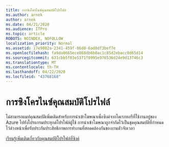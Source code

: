 ```yaml
---
title: การซิงโครไนซ์คุณสมบัติโปรไฟล์
ms.author: arnek
author: arnek
ms.date: 04/21/2020
ms.audience: ITPro
ms.topic: article
ROBOTS: NOINDEX, NOFOLLOW
localization_priority: Normal
ms.assetid: 17e9882a-2341-459f-86d8-6ad8df3bef7e
ms.openlocfilehash: fa9da0665ece868db6b0ac1c85d2ebacc0d65d14
ms.sourcegitcommit: 631cbb5f03e5371f0995e976536d24e9d13746c3
ms.translationtype: MT
ms.contentlocale: th-TH
ms.lasthandoff: 04/22/2020
ms.locfileid: "43768168"
---
```

# <a name="profile-property-synchronization"></a>การซิงโครไนซ์คุณสมบัติโปรไฟล์

ไม่สามารถแมปคุณสมบัติเพิ่มเติมสําหรับการนําเข้าโฆษณาเพื่อซิงค์จากไดเรกทอรีที่ใช้งานอยู่ของ Azure ไปยังโปรแกรมประยุกต์โปรไฟล์ผู้ใช้ การนําเข้าโฆษณาถูกจํากัดไว้เป็นชุดคุณสมบัติที่กําหนดไว้ล่วงหน้าเพื่อรับประกันประสิทธิภาพการทํางานที่สอดคล้องกันของงานตัวจับเวลา
  
[เรียนรู้เพิ่มเติมเกี่ยวกับคุณสมบัติโปรไฟล์ที่ซิงค์](https://go.microsoft.com/fwlink/?linkid=875671)
  

